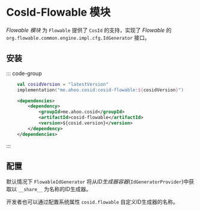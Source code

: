 # CosId-Flowable 模块

_Flowable 模块_ 为 `Flowable` 提供了 `CosId` 的支持，实现了 _Flowable_ 的 `org.flowable.common.engine.impl.cfg.IdGenerator` 接口。

## 安装

::: code-group
```kotlin [Gradle(Kotlin)]
    val cosidVersion = "latestVersion"
    implementation("me.ahoo.cosid:cosid-flowable:${cosidVersion}")
```
```xml [Maven]
    <dependencies>
        <dependency>
            <groupId>me.ahoo.cosid</groupId>
            <artifactId>cosid-flowable</artifactId>
            <version>${cosid.version}</version>
        </dependency>
    </dependencies>
```
:::

## 配置

默认情况下 `FlowableIdGenerator` 将从*ID生成器容器*(`IdGeneratorProvider`)中获取以 `__share__` 为名称的ID生成器。

开发者也可以通过配置系统属性 `cosid.flowable` 自定义ID生成器的名称。


